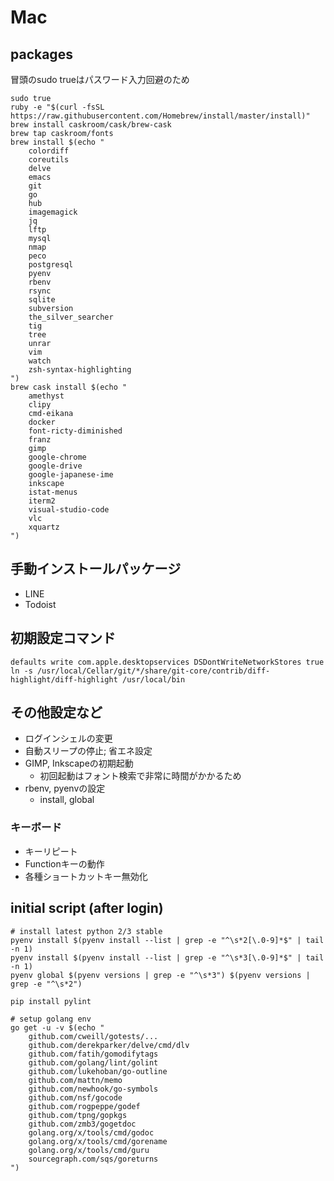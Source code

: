 Mac
================================================================================

packages
------------------------------------------------------------
冒頭のsudo trueはパスワード入力回避のため
```
sudo true
ruby -e "$(curl -fsSL https://raw.githubusercontent.com/Homebrew/install/master/install)"
brew install caskroom/cask/brew-cask
brew tap caskroom/fonts
brew install $(echo "
    colordiff
    coreutils
    delve
    emacs
    git
    go
    hub
    imagemagick
    jq
    lftp
    mysql
    nmap
    peco
    postgresql
    pyenv
    rbenv
    rsync
    sqlite
    subversion
    the_silver_searcher
    tig
    tree
    unrar
    vim
    watch
    zsh-syntax-highlighting
")
brew cask install $(echo "
    amethyst
    clipy
    cmd-eikana
    docker
    font-ricty-diminished
    franz
    gimp
    google-chrome
    google-drive
    google-japanese-ime
    inkscape
    istat-menus
    iterm2
    visual-studio-code
    vlc
    xquartz
")
```

手動インストールパッケージ
--------------------------------------------------
* LINE
* Todoist

初期設定コマンド
------------------------------------------------------------
```
defaults write com.apple.desktopservices DSDontWriteNetworkStores true
ln -s /usr/local/Cellar/git/*/share/git-core/contrib/diff-highlight/diff-highlight /usr/local/bin
```

その他設定など
--------------------------------------------------
* ログインシェルの変更
* 自動スリープの停止; 省エネ設定
* GIMP, Inkscapeの初期起動
  - 初回起動はフォント検索で非常に時間がかかるため
* rbenv, pyenvの設定
  - install, global


### キーボード
* キーリピート
* Functionキーの動作
* 各種ショートカットキー無効化



initial script (after login)
------------------------------------------------------------
```
# install latest python 2/3 stable
pyenv install $(pyenv install --list | grep -e "^\s*2[\.0-9]*$" | tail -n 1)
pyenv install $(pyenv install --list | grep -e "^\s*3[\.0-9]*$" | tail -n 1)
pyenv global $(pyenv versions | grep -e "^\s*3") $(pyenv versions | grep -e "^\s*2") 

pip install pylint

# setup golang env
go get -u -v $(echo "
    github.com/cweill/gotests/...
    github.com/derekparker/delve/cmd/dlv
    github.com/fatih/gomodifytags
    github.com/golang/lint/golint
    github.com/lukehoban/go-outline
    github.com/mattn/memo
    github.com/newhook/go-symbols
    github.com/nsf/gocode
    github.com/rogpeppe/godef
    github.com/tpng/gopkgs
    github.com/zmb3/gogetdoc
    golang.org/x/tools/cmd/godoc
    golang.org/x/tools/cmd/gorename
    golang.org/x/tools/cmd/guru
    sourcegraph.com/sqs/goreturns
")
```
